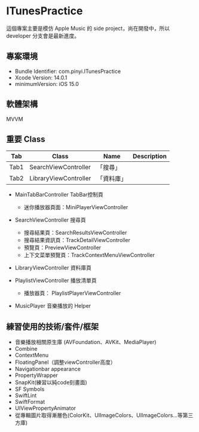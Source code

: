 # ITunesPractice
這個專案主要是模仿 Apple Music 的 side project，尚在開發中，所以 developer 分支會是最新進度。

## 專案環境
- Bundle Identifier: com.pinyi.ITunesPractice
- Xcode Version: 14.0.1
- minimumVersion: iOS 15.0

## 軟體架構
MVVM

## 重要 Class
| Tab | Class | Name              | Description                
|-----|---|--------|--------------------------
Tab1 |SearchViewController | 「搜尋」
Tab2 |LibraryViewController |「資料庫」

- MainTabBarController  TabBar控制頁
	 - 迷你播放器頁面：MiniPlayerViewController

- SearchViewController  搜尋頁
	 - 搜尋結果頁：SearchResultsViewController
	 - 搜尋結果資訊頁：TrackDetailViewController
	 - 預覽頁：PreviewViewController
	 - 上下文菜單預覽頁：TrackContextMenuViewController

- LibraryViewController  資料庫頁

- PlaylistViewController 播放清單頁
	 - 播放器頁： PlaylistPlayerViewController
	 
- MusicPlayer 音樂播放的 Helper

## 練習使用的技術/套件/框架

- 音樂播放相關原生庫 (AVFoundation、AVKit、MediaPlayer)
- Combine
- ContextMenu
- FloatingPanel（調整viewController高度）
- Navigationbar appearance
- PropertyWrapper
- SnapKit(練習以純code刻畫面)
- SF Symbols
- SwiftLint
- SwiftFormat
- UIViewPropertyAnimator
- 從專輯圖片取得漸層色(ColorKit、UIImageColors、UIImageColors...等第三方庫)
